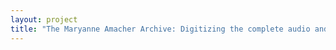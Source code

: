 ```yaml
--- 
layout: project 
title: "The Maryanne Amacher Archive: Digitizing the complete audio and video collection of seminal sound artist and experimental composer" 
---
```



